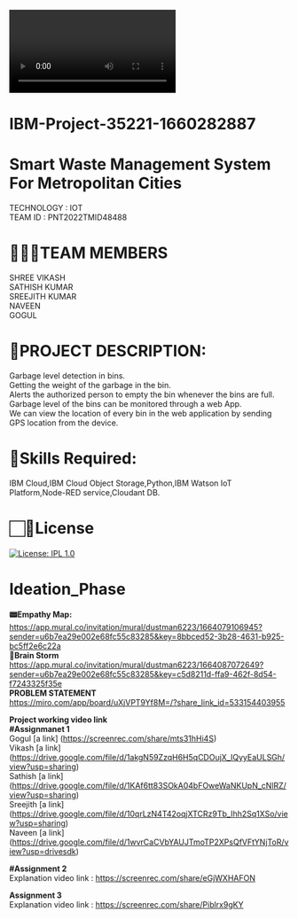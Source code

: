 ![caption](https://user-images.githubusercontent.com/77039988/193441702-2c3ba4f5-aab7-46e3-941a-fc392806fea7.mp4
)       

# IBM-Project-35221-1660282887
# **Smart Waste Management System For Metropolitan Cities**   
TECHNOLOGY : IOT        
TEAM ID : PNT2022TMID48488     

# **👨‍👩‍👦TEAM MEMBERS**     
SHREE VIKASH   
SATHISH KUMAR        
SREEJITH KUMAR        
NAVEEN       
GOGUL    

# **📜PROJECT DESCRIPTION:**          
Garbage level detection in bins.     
Getting the weight of the garbage in the bin.      
Alerts the authorized person to empty the bin whenever the bins are full.     
Garbage level of the bins can be monitored through a web App.        
We can view the location of every bin in the web application by sending GPS location from the device.    

# **🎯Skills Required:**        
IBM Cloud,IBM Cloud Object Storage,Python,IBM Watson IoT Platform,Node-RED service,Cloudant DB.

# **🏻🔑License**
[![License: IPL 1.0](https://img.shields.io/badge/License-IPL_1.0-blue.svg)](https://github.com/IBM-EPBL/IBM-Project-35221-1660282887/blob/main/LICENSE)


# **Ideation_Phase**    
**📟Empathy Map:**           
https://app.mural.co/invitation/mural/dustman6223/1664079106945?sender=u6b7ea29e002e68fc55c83285&key=8bbced52-3b28-4631-b925-bc5ff2e6c22a     
**🧠Brain Storm**         
https://app.mural.co/invitation/mural/dustman6223/1664087072649?sender=u6b7ea29e002e68fc55c83285&key=c5d8211d-ffa9-462f-8d54-f7243325f35e         
**PROBLEM STATEMENT**       
https://miro.com/app/board/uXjVPT9Yf8M=/?share_link_id=533154403955

**Project working video link**          
**#Assignmanet 1**     
Gogul [a link]   (https://screenrec.com/share/mts31hHi4S)    
Vikash [a link]  (https://drive.google.com/file/d/1akgN59ZzqH6H5qCDOujX_IQyyEaULSGh/view?usp=sharing)   
Sathish [a link] (https://drive.google.com/file/d/1KAf6tt83SOkA04bFOweWaNKUpN_cNlRZ/view?usp=sharing)   
Sreejith [a link] (https://drive.google.com/file/d/10qrLzN4T42oqjXTCRz9Tb_Ihh2Sq1XSo/view?usp=sharing)   
Naveen [a link]  (https://drive.google.com/file/d/1wvrCaCVbYAUJTmoTP2XPsQfVFtYNjToR/view?usp=drivesdk)  
  
**#Assignment 2**      
Explanation video link : https://screenrec.com/share/eGjWXHAFON

**Assignment 3**     
Explanation video link : https://screenrec.com/share/Piblrx9gKY
